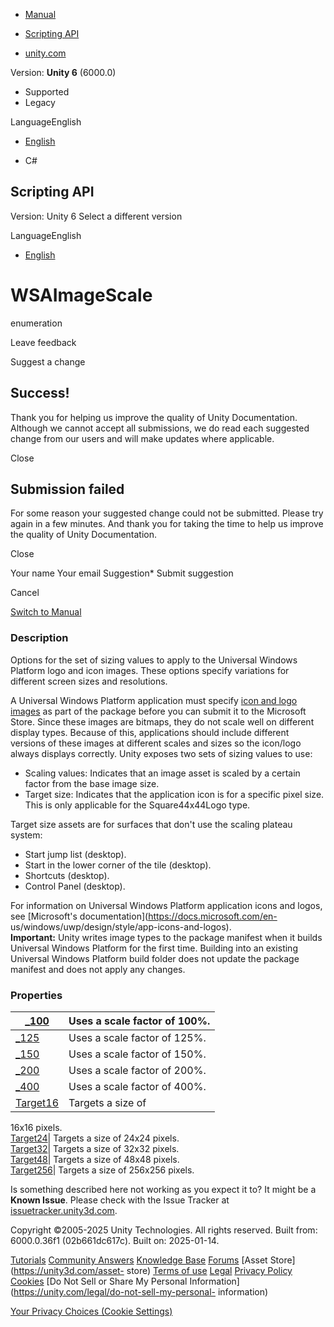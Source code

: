 [ ]()

  * [Manual](../Manual/index.html)
  * [Scripting API](../ScriptReference/index.html)

  * [unity.com](https://unity.com/)

Version: **Unity 6** (6000.0)

  * Supported
  * Legacy

LanguageEnglish

  * [English]()

  * C#

[ ](https://docs.unity3d.com)

## Scripting API

Version: Unity 6 Select a different version

LanguageEnglish

  * [English]()

# WSAImageScale

enumeration

Leave feedback

Suggest a change

## Success!

Thank you for helping us improve the quality of Unity Documentation. Although
we cannot accept all submissions, we do read each suggested change from our
users and will make updates where applicable.

Close

## Submission failed

For some reason your suggested change could not be submitted. Please <a>try
again</a> in a few minutes. And thank you for taking the time to help us
improve the quality of Unity Documentation.

Close

Your name Your email Suggestion* Submit suggestion

Cancel

[Switch to Manual](../Manual/class-PlayerSettings.html "Go to PlayerSettings
Component in the Manual")

### Description

Options for the set of sizing values to apply to the Universal Windows
Platform logo and icon images. These options specify variations for different
screen sizes and resolutions.

A Universal Windows Platform application must specify [icon and logo
images](PlayerSettings.WSAImageType.html) as part of the package before you
can submit it to the Microsoft Store. Since these images are bitmaps, they do
not scale well on different display types. Because of this, applications
should include different versions of these images at different scales and
sizes so the icon/logo always displays correctly. Unity exposes two sets of
sizing values to use:

  * Scaling values: Indicates that an image asset is scaled by a certain factor from the base image size.
  * Target size: Indicates that the application icon is for a specific pixel size. This is only applicable for the Square44x44Logo type.

Target size assets are for surfaces that don't use the scaling plateau system:

  * Start jump list (desktop).
  * Start in the lower corner of the tile (desktop).
  * Shortcuts (desktop).
  * Control Panel (desktop).

For information on Universal Windows Platform application icons and logos, see
[Microsoft's documentation](https://docs.microsoft.com/en-
us/windows/uwp/design/style/app-icons-and-logos).  
**Important:** Unity writes image types to the package manifest when it builds
Universal Windows Platform for the first time. Building into an existing
Universal Windows Platform build folder does not update the package manifest
and does not apply any changes.

### Properties

[_100](PlayerSettings.WSAImageScale.100.html)| Uses a scale factor of 100%.  
---|---  
[_125](PlayerSettings.WSAImageScale.125.html)| Uses a scale factor of 125%.  
[_150](PlayerSettings.WSAImageScale.150.html)| Uses a scale factor of 150%.  
[_200](PlayerSettings.WSAImageScale.200.html)| Uses a scale factor of 200%.  
[_400](PlayerSettings.WSAImageScale.400.html)| Uses a scale factor of 400%.  
[Target16](PlayerSettings.WSAImageScale.Target16.html)| Targets a size of
16x16 pixels.  
[Target24](PlayerSettings.WSAImageScale.Target24.html)| Targets a size of
24x24 pixels.  
[Target32](PlayerSettings.WSAImageScale.Target32.html)| Targets a size of
32x32 pixels.  
[Target48](PlayerSettings.WSAImageScale.Target48.html)| Targets a size of
48x48 pixels.  
[Target256](PlayerSettings.WSAImageScale.Target256.html)| Targets a size of
256x256 pixels.  
  
Is something described here not working as you expect it to? It might be a
**Known Issue**. Please check with the Issue Tracker at
[issuetracker.unity3d.com](https://issuetracker.unity3d.com).

Copyright ©2005-2025 Unity Technologies. All rights reserved. Built from:
6000.0.36f1 (02b661dc617c). Built on: 2025-01-14.

[Tutorials](https://unity3d.com/learn) [Community
Answers](https://answers.unity3d.com) [Knowledge
Base](https://support.unity3d.com/hc/en-us)
[Forums](https://forum.unity3d.com) [Asset Store](https://unity3d.com/asset-
store) [Terms of use](https://docs.unity3d.com/Manual/TermsOfUse.html)
[Legal](https://unity.com/legal) [Privacy
Policy](https://unity.com/legal/privacy-policy)
[Cookies](https://unity.com/legal/cookie-policy) [Do Not Sell or Share My
Personal Information](https://unity.com/legal/do-not-sell-my-personal-
information)

[Your Privacy Choices (Cookie Settings)](javascript:void\(0\);)

